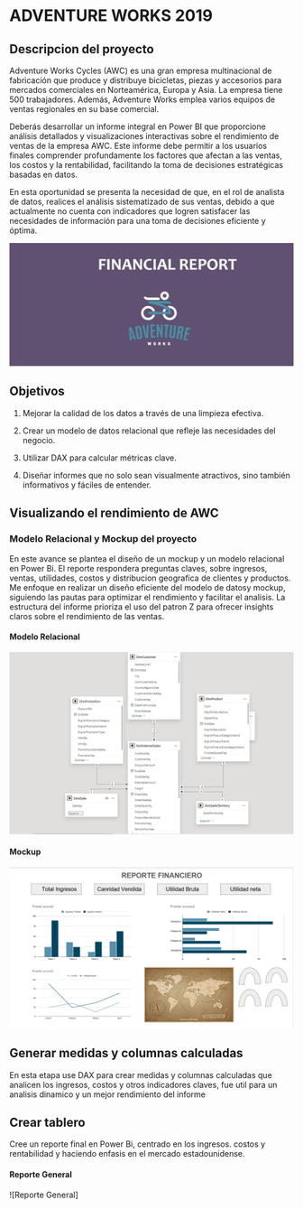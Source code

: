 # ADVENTURE WORKS 2019
## Descripcion del proyecto
Adventure Works Cycles (AWC) es una gran empresa multinacional de fabricación que produce y distribuye bicicletas, piezas y accesorios para mercados comerciales en Norteamérica, Europa y Asia. La empresa tiene 500 trabajadores. Además, Adventure Works emplea varios equipos de ventas regionales en su base comercial.

Deberás desarrollar un informe integral en Power BI que proporcione análisis detallados y visualizaciones interactivas sobre el rendimiento de ventas de la empresa AWC. Este informe debe permitir a los usuarios finales comprender profundamente los factores que afectan a las ventas, los costos y la rentabilidad, facilitando la toma de decisiones estratégicas basadas en datos.

En esta oportunidad se presenta la necesidad de que, en el rol de analista de datos, realices el análisis sistematizado de sus ventas, debido a que actualmente no cuenta con indicadores que logren satisfacer las necesidades de información para una toma de decisiones eficiente y óptima.

![Logo empresa](https://github.com/Calvarez0312/PIM3_PowerBI/blob/main/Imagenes%20Adventure%20Works/Logo%20Empresa.jpg)

## Objetivos
  1. Mejorar la calidad de los datos a través de una limpieza efectiva.

  2. Crear un modelo de datos relacional que refleje las necesidades del negocio.

  3. Utilizar DAX para calcular métricas clave.

  4. Diseñar informes que no solo sean visualmente atractivos, sino también informativos y fáciles de entender.

## Visualizando el rendimiento de AWC
### Modelo Relacional y Mockup del proyecto
En este avance se plantea el diseño de un mockup y un modelo relacional en Power Bi. El reporte respondera preguntas claves, sobre
ingresos, ventas, utilidades, costos y distribucion geografica de clientes y productos.
Me enfoque en realizar un diseño eficiente del modelo de datosy mockup, siguiendo las pautas para optimizar el rendimiento y facilitar el analisis. La estructura del informe prioriza el uso del patron Z para ofrecer insights claros sobre el rendimiento de las ventas.

#### Modelo Relacional
![Modelo relacional](https://github.com/Calvarez0312/PIM3_PowerBI/blob/main/Imagenes%20Adventure%20Works/Modelo%20Relacional.jpg)

#### Mockup
![Mockup](https://github.com/Calvarez0312/PIM3_PowerBI/blob/main/Imagenes%20Adventure%20Works/Mockup.jpg)

## Generar medidas y columnas calculadas
En esta etapa use DAX para crear medidas y columnas calculadas que analicen los ingresos, costos y otros indicadores claves, 
fue util para un analisis dinamico y un mejor rendimiento del informe

## Crear tablero
Cree un reporte final en Power Bi, centrado en los ingresos. costos y rentabilidad y haciendo enfasis en el mercado estadounidense.

#### Reporte General
![Reporte General]

